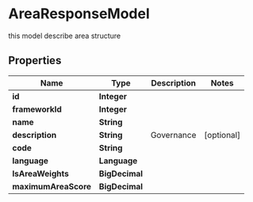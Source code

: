 

# AreaResponseModel

this model describe area structure

## Properties

| Name | Type | Description | Notes |
|------------ | ------------- | ------------- | -------------|
|**id** | **Integer** |  |  |
|**frameworkId** | **Integer** |  |  |
|**name** | **String** |  |  |
|**description** | **String** | Governance |  [optional] |
|**code** | **String** |  |  |
|**language** | **Language** |  |  |
|**lsAreaWeights** | **BigDecimal** |  |  |
|**maximumAreaScore** | **BigDecimal** |  |  |



